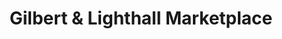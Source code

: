 ---
title: "Gilbert & Lighthall Marketplace"
url: /prince-edward/gilbert-und-lighthall-marketplace/
shop: Andenken
---